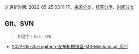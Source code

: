 :alarm_clock: 更新时间: 2022-05-25 03:11:17。[来源分类](../README.md)、[标签分类](../TAGS.md)、[时间分类](../TIMELINE.md)

## Git、SVN


> 关键字：`Git`、`SVN`



- [2022-05-25-Logitech-发布机械键盘-MX-Mechanical-系列](https://www.v2ex.com/t/855157) 